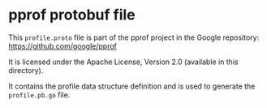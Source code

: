 # pprof protobuf file

This `profile.proto` file is part of the pprof project in the Google repository: https://github.com/google/pprof

It is licensed under the Apache License, Version 2.0 (available in this directory).

It contains the profile data structure definition and is used to generate the `profile.pb.go` file.
